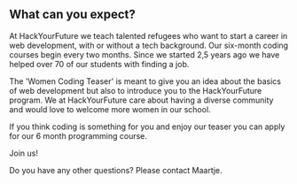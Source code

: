
## What can you expect?
At HackYourFuture we teach talented refugees who want to start a career in web development, with or without a tech background. Our six-month coding courses begin every two months. Since we started 2,5 years ago we have helped over 70 of our students with finding a job.

The 'Women Coding Teaser' is meant to give you an idea about the basics of web development but also to introduce you to the HackYourFuture program.
We at HackYourFuture care about having a diverse community and would love to welcome more women in our school. 

If you think coding is something for you and enjoy our teaser you can apply for our 6 month programming course. 

Join us!

Do you have any other questions? Please contact Maartje.